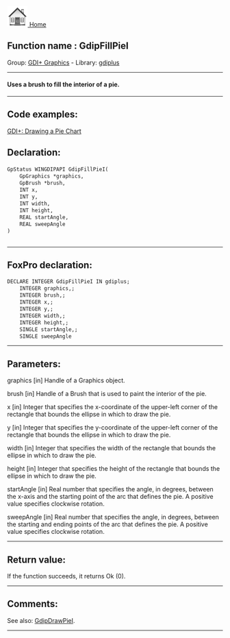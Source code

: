 [<img src="../../images/home.png"> Home ](https://github.com/VFPX/Win32API)  

## Function name : GdipFillPieI
Group: [GDI+ Graphics](../../functions_group.md#GDIplus_Graphics)  -  Library: [gdiplus](../../Libraries.md#gdiplus)  
***  


#### Uses a brush to fill the interior of a pie.
***  


## Code examples:
[GDI+: Drawing a Pie Chart](../../samples/sample_514.md)  

## Declaration:
```foxpro  
GpStatus WINGDIPAPI GdipFillPieI(
	GpGraphics *graphics,
	GpBrush *brush,
	INT x,
	INT y,
	INT width,
	INT height,
	REAL startAngle,
	REAL sweepAngle
)
  
```  
***  


## FoxPro declaration:
```foxpro  
DECLARE INTEGER GdipFillPieI IN gdiplus;
	INTEGER graphics,;
	INTEGER brush,;
	INTEGER x,;
	INTEGER y,;
	INTEGER width,;
	INTEGER height,;
	SINGLE startAngle,;
	SINGLE sweepAngle  
```  
***  


## Parameters:
graphics
[in] Handle of a Graphics object.

brush
[in] Handle of a Brush that is used to paint the interior of the pie.

x
[in] Integer that specifies the x-coordinate of the upper-left corner of the rectangle that bounds the ellipse in which to draw the pie. 

y
[in] Integer that specifies the y-coordinate of the upper-left corner of the rectangle that bounds the ellipse in which to draw the pie. 

width
[in] Integer that specifies the width of the rectangle that bounds the ellipse in which to draw the pie. 

height
[in] Integer that specifies the height of the rectangle that bounds the ellipse in which to draw the pie. 

startAngle
[in] Real number that specifies the angle, in degrees, between the x-axis and the starting point of the arc that defines the pie. A positive value specifies clockwise rotation. 

sweepAngle
[in] Real number that specifies the angle, in degrees, between the starting and ending points of the arc that defines the pie. A positive value specifies clockwise rotation.  
***  


## Return value:
If the function succeeds, it returns Ok (0).  
***  


## Comments:
See also: [GdipDrawPieI](../gdiplus/GdipDrawPieI.md).  
  
***  

